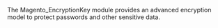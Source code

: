 The Magento_EncryptionKey module provides an advanced encryption model to protect passwords and other sensitive data.
